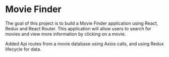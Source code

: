 # Movie Finder
The goal of this project is to build a Movie Finder application using React, Redux and React Router. This application will allow users to search for movies and view more information by clicking on a movie.

Added Api routes from a movie database using Axios calls, and using Redux lifecycle for data.
